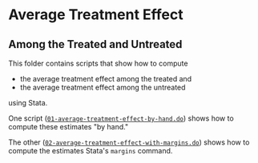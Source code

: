 # Average Treatment Effect

## Among the Treated and Untreated

This folder contains scripts that show how to compute 

- the average treatment effect among the treated and 
- the average treatment effect among the untreated

using Stata.

One script ([`01-average-treatment-effect-by-hand.do`](./01-average-treatment-effect-by-hand.do)) shows how to compute these estimates "by hand."  

The other ([`02-average-treatment-effect-with-margins.do`](./01-average-treatment-effect-with-margins.do)) shows how to compute the estimates Stata's `margins` command.
